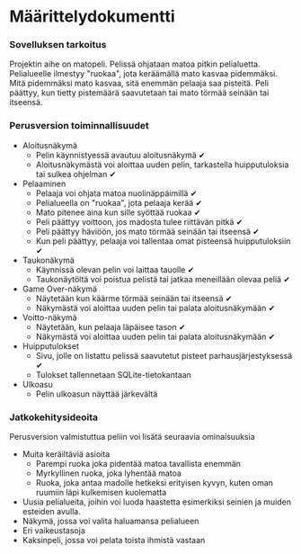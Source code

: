 # Määrittelydokumentti

### Sovelluksen tarkoitus
Projektin aihe on matopeli. Pelissä ohjataan matoa pitkin pelialuetta. Pelialueelle ilmestyy "ruokaa", jota keräämällä mato kasvaa pidemmäksi.
Mitä pidemmäksi mato kasvaa, sitä enemmän pelaaja saa pisteitä. Peli päättyy, kun tietty pistemäärä saavutetaan tai mato törmää seinään tai itseensä.

### Perusversion toiminnallisuudet
- Aloitusnäkymä
  - Pelin käynnistyessä avautuu aloitusnäkymä &#x2714;
  - Aloitusnäkymästä voi aloittaa uuden pelin, tarkastella huipputuloksia tai sulkea ohjelman &#x2714;
- Pelaaminen
  - Pelaaja voi ohjata matoa nuolinäppäimillä &#x2714;
  - Pelialueella on "ruokaa", jota pelaaja kerää &#x2714;
  - Mato pitenee aina kun sille syöttää ruokaa &#x2714;
  - Peli päättyy voittoon, jos madosta tulee riittävän pitkä &#x2714;
  - Peli päättyy häviöön, jos mato törmää seinään tai itseensä &#x2714;
  - Kun peli päättyy, pelaaja voi tallentaa omat pisteensä huipputuloksiin &#x2714;
- Taukonäkymä
  - Käynnissä olevan pelin voi laittaa tauolle &#x2714;
  - Taukonäytöltä voi poistua pelistä tai jatkaa meneillään olevaa peliä &#x2714;
- Game Over-näkymä
  - Näytetään kun käärme törmää seinään tai itseensä &#x2714;
  - Näkymästä voi aloittaa uuden pelin tai palata aloitusnäkymään &#x2714;
- Voitto-näkymä
  - Näytetään, kun pelaaja läpäisee tason &#x2714;
  - Näkymästä voi aloittaa uuden pelin tai palata aloitusnäkymään &#x2714;
- Huipputulokset
  - Sivu, jolle on listattu pelissä saavutetut pisteet parhausjärjestyksessä &#x2714;
  - Tulokset tallennetaan SQLite-tietokantaan
- Ulkoasu
  - Pelin ulkoasun näyttää järkevältä

### Jatkokehitysideoita
Perusversion valmistuttua peliin voi lisätä seuraavia ominaisuuksia

- Muita keräiltäviä asioita
  - Parempi ruoka joka pidentää matoa tavallista enemmän
  - Myrkyllinen ruoka, joka lyhentää matoa
  - Ruoka, joka antaa madolle hetkeksi erityisen kyvyn, kuten oman ruumiin läpi kulkemisen kuolematta
- Uusia pelialueita, joihin voi luoda haastetta esimerkiksi seinien ja muiden esteiden avulla.
- Näkymä, jossa voi valita haluamansa pelialueen
- Eri vaikeustasoja
- Kaksinpeli, jossa voi pelata toista ihmistä vastaan
 



